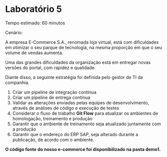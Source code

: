 # Laboratório 5

Tempo estimado: 60 minutos

Cenário: 

<p>A empresa E-Commerce S.A., renomada loja virtual, está com dificuldades em otimizar o seu parque de tecnologia, na mesma proporção em que o seu volume de vendas aumenta.</p>

<p>Uma das grandes dificuldades da organização está em entregar novas versões do portal, com rapidez e qualidade. </p>

<p>Diante disso, a seguinte estratégia foi definida pelo gestor de TI da companhia.</p>

<ol>

  <li> Criar um pipeline de integração contínua
  <li> Criar um pipeline de entrega contínua
  <li> Validar as alterações enviadas pelas equipes de desenvolvimento, através de análises de código e execução de testes
  <li> Considerar o fluxo de trabalho <b>Git Flow</b> para atualizar os ambientes de homologação, treinamento e produção
  <li> Garantir que o ambiente de treinamento seja atualizado juntamente com a produção
  <li> Garantir que o endereço do ERP SAP, seja alterado durante a publicação, de acordo com o ambiente.

</ol>

<p><b>O código fonte do nosso e-commerce foi disponibilizado na pasta demo1.</b></p>